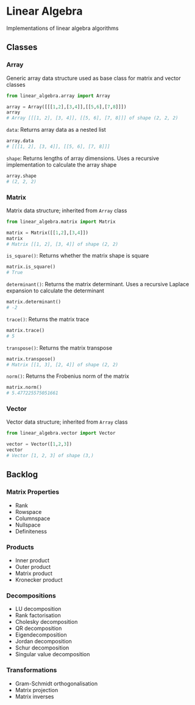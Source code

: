 # Linear Algebra

Implementations of linear algebra algorithms

## Classes

### Array

Generic array data structure used as base class for matrix and vector classes
```python
from linear_algebra.array import Array

array = Array([[[1,2],[3,4]],[[5,6],[7,8]]])
array
# Array [[[1, 2], [3, 4]], [[5, 6], [7, 8]]] of shape (2, 2, 2)
```

`data`: Returns array data as a nested list
```python
array.data
# [[[1, 2], [3, 4]], [[5, 6], [7, 8]]]
```

`shape`: Returns lengths of array dimensions. Uses a recursive implementation to calculate the array shape
```python
array.shape
# (2, 2, 2)
```

### Matrix

Matrix data structure; inherited from `Array` class
```python
from linear_algebra.matrix import Matrix

matrix = Matrix([[1,2],[3,4]])
matrix
# Matrix [[1, 2], [3, 4]] of shape (2, 2)
```

`is_square()`: Returns whether the matrix shape is square
```python
matrix.is_square()
# True
```

`determinant()`: Returns the matrix determinant. Uses a recursive Laplace expansion to calculate the determinant
```python
matrix.determinant()
# -2
```

`trace()`: Returns the matrix trace
```python
matrix.trace()
# 5
```

`transpose()`: Returns the matrix transpose
```python
matrix.transpose()
# Matrix [[1, 3], [2, 4]] of shape (2, 2)
```

`norm()`: Returns the Frobenius norm of the matrix
```python
matrix.norm()
# 5.477225575051661
```

### Vector

Vector data structure; inherited from `Array` class
```python
from linear_algebra.vector import Vector

vector = Vector([1,2,3])
vector
# Vector [1, 2, 3] of shape (3,)
```

## Backlog

### Matrix Properties
- Rank
- Rowspace
- Columnspace
- Nullspace
- Definiteness

### Products
- Inner product
- Outer product
- Matrix product
- Kronecker product

### Decompositions
- LU decomposition
- Rank factorisation
- Cholesky decomposition
- QR decomposition
- Eigendecomposition
- Jordan decomposition
- Schur decomposition
- Singular value decomposition

### Transformations
- Gram-Schmidt orthogonalisation
- Matrix projection
- Matrix inverses